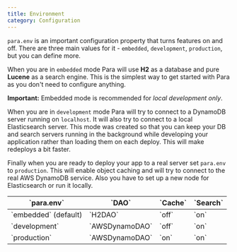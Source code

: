 ```yaml
---
title: Environment
category: Configuration
---
```


`para.env` is an important configuration property that turns features on and off. There are three main
values for it - `embedded`, `development`, `production`, but you can define more.

When you are in `embedded` mode Para will use **H2** as a database and pure **Lucene** as a search engine.
This is the simplest way to get started with Para as you don't need to configure anything.

**Important:** Embedded mode is recommended for *local development only*.

When you are in `development` mode Para will try to connect to a DynamoDB server running on `localhost`. It will also
try to connect to a local Elasticsearch server. This mode was created so that you can keep your DB and search
servers running in the background while developing your application rather than loading them on each deploy. This will
make redeploys a bit faster.

Finally when you are ready to deploy your app to a real server set `para.env` to `production`. This will enable object
caching and will try to connect to the real AWS DynamoDB service. Also you have to set up a new node for Elasticsearch
or run it locally.

<table class="table table-striped">
	<thead>
		<tr>
			<th>`para.env`</th>
			<th>`DAO`</th>
			<th>`Cache`</th>
			<th>`Search`</th>
		</tr>
	</thead>
	<tbody>
		<tr><td>`embedded` (default)</td><td>`H2DAO`</td><td>`off`</td><td>`on`</td></tr>
		<tr><td>`development`</td><td>`AWSDynamoDAO`</td><td>`off`</td><td>`on`</td></tr>
		<tr><td>`production`</td><td>`AWSDynamoDAO`</td><td>`on`</td><td>`on`</td></tr>
	</tbody>
</table>


